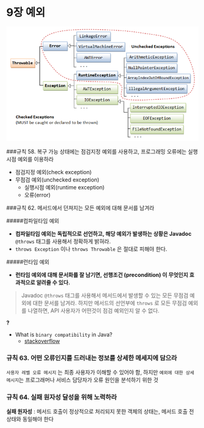 # 9장 예외



![img](../img/Exception_Classes.png)



###규칙 58. 복구 가능 상태에는 점검지정 예외를 사용하고, 프로그래밍 오류에는 실행시점 예외를 이용하라

- 점검지정 예외(check exception)
- 무점검 예외(unchecked exception)
  - 실행시점 예외(runtime exception)
  - 오류(error)



###규칙 62. 메서드에서 던져지는 모든 예외에 대해 문서를 남겨라

#####컴파일타임 예외

- **컴파일타임 예외는 독립적으로 선언하고, 해당 예외가 발생하는 상황은 Javadoc** `@throws` 태그를 사용해서 정확하게 밝혀라.
- `throws Exception` 이나 `throws Throwable` 은 절대로 피해야 한다.

#####런타임 예외

- **런타임 예외에 대해 문서화를 잘 남기면, 선행조건 (precondition) 이 무엇인지 효과적으로 알려줄 수 있다.**

> Javadoc `@throws` 태그를 사용해서 메서드에서 발생할 수 있는 모든 무점검 예외에 대한 문서를 남겨라. 하지만 메서드의 선언부에 `throws` 로 모든 무점검 예외를 나열하면, API 사용자가 어떤것이 점검 예외인지 알 수 없다.





**?**

- What is `binary compatibility` in Java?
  - [stackoverflow](https://stackoverflow.com/questions/14973380/what-is-binary-compatibility-in-java)





### 규칙 63. 어떤 오류인지를 드러내는 정보를 상세한 메세지에 담으라

`사용자 레벨 오류 메시지` 는 최종 사용자가 이해할 수 있어야 함, 하지만 `예외에 대한 상세 메시지`는 프로그래머나 서비스 담당자가 오류 원인을 분석하기 위한 것



### 규칙 64. 실패 원자성 달성을 위해 노력하라 

**실패 원자성** : 메서드 호출이 정상적으로 처리되지 못한 객체의 상태는, 메서드 호출 전 상태와 동일해야 한다

